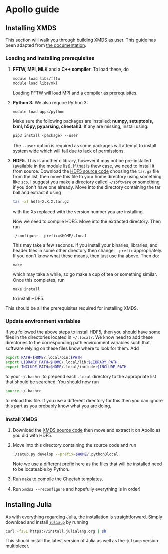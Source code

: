 # Apollo guide

## Installing XMDS
This section will walk you through building XMDS as user. This guide has been adapted from [the documentation](http://www.xmds.org/installation.html).
### Loading and installing prerequisites
1.  **FFTW, MPI, MLK** and a **C++ compiler**. To load these, do 
	``` bash
	module load libs/fftw
	module load libs/mkl
	```
	Loading FFTW will load MPI and a compiler as prerequisites.

2. **Python 3.** We also require Python 3:
	```
	module load apps/python
	```
	Make sure the following packages are installed: **numpy, setuptools, lxml, h5py, pyparsing, cheetah3**. 	If any are missing, install using:
	```bash
	pip3 install <package> --user
	```
	The `--user` option is required as some packages will attempt to install system wide which will fail due to lack of permissions.

4. **HDF5.** This is another c library, however it may not be pre-installed (available in the module list). If that is thew case, we need to install it from source.  Download the [HDF5 source code](https://www.hdfgroup.org/downloads/hdf5/source-code/) choosing the `tar.gz` file from the list, then move this file to your home directory using something like `scp`. I suggest you make a directory called `~/software` or something if you don't have one already. Move into the directory containing the tar ball and extract it using 
	```bash
	tar -xf hdf5-X.X.X.tar.gz
	```
	with the Xs replaced with the version number you are installing. 

	Now we need to compile HDF5. Move into the extracted directory. Then run 
    ```
    ./configure --prefix=$HOME/.local
    ```
    This may take a few seconds. If you install your binaries, libraries, and header files in some other directory then change `--prefix` appropriately. If you don't know what   these means, then just use tha above.  Then do:
    ```
    make
    ```
    which may take a while, so go make a cup of tea or something similar. Once this completes, run 
    ```
    make install
    ```
    to install HDF5.

This should be all the prerequisites required for installing XMDS. 
### Update environment variables 
If you followed the above steps to install HDF5, then you should have some files in the directories located in `~/.local/`. We know need to add these directories to the corresponding path environment variables such that software relying on these files know where to look for them. Add
```bash
export PATH=$HOME/.local/bin:$PATH
export LIBRARY_PATH=$HOME/.local/lib:$LIBRARY_PATH
export INCLUDE_PATH=$HOME/.local/include:$INCLUDE_PATH
```
to your `~/.bashrc` to prepend each `.local` directory to the appropriate list that should be searched. You should now run
```bash
source ~/.bashrc
```
to reload this file. If you use a different directory for this then you can ignore this part as you probably know what you are doing. 
### Install XMDS
  1. Download the [XMDS source code](https://sourceforge.net/projects/xmds/) then move and extract it on Apollo as you did with HDF5. 
  2. Move into this directory containing the source code and run
	  ```bash
	  ./setup.py develop --prefix=$HOME/.python3local
	  ```
	  Note we use a different prefix here as the files that will be installed need to be locateable by Python. 

3. Run `make` to compile the Cheetah templates.

4. Run `xmds2 --reconfigure` and hopefully everything is in order!

## Installing Julia

As with everything regarding Julia, the installation is straightforward. Simply download and install [`juliaup`](https://github.com/JuliaLang/juliaup) by running
```bash
curl -fsSL https://install.julialang.org | sh
```
This should install the latest version of Julia as well as the `juliaup` version multiplexer. 

